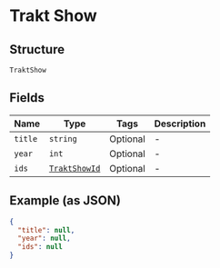 
# Trakt Show

## Structure

`TraktShow`

## Fields

| Name | Type | Tags | Description |
|  --- | --- | --- | --- |
| `title` | `string` | Optional | - |
| `year` | `int` | Optional | - |
| `ids` | [`TraktShowId`](../../doc/models/trakt-show-id.md) | Optional | - |

## Example (as JSON)

```json
{
  "title": null,
  "year": null,
  "ids": null
}
```

